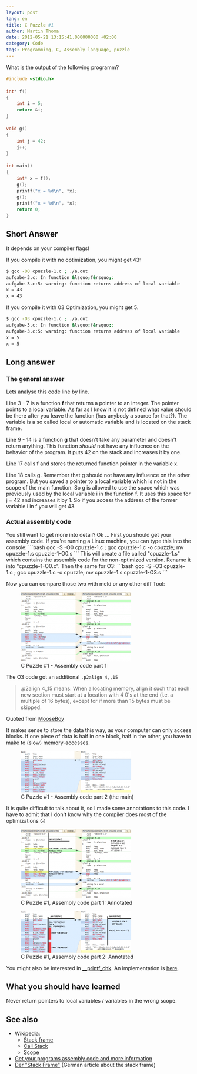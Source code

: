 ```yaml
---
layout: post
lang: en
title: C Puzzle #1
author: Martin Thoma
date: 2012-05-21 13:15:41.000000000 +02:00
category: Code
tags: Programming, C, Assembly language, puzzle
---
```

What is the output of the following programm?

```c
#include <stdio.h>

int* f()
{
    int i = 5;
    return &i;
}

void g()
{
    int j = 42;
    j++;
}

int main()
{
    int* x = f();
    g();
    printf("x = %d\n", *x);
    g();
    printf("x = %d\n", *x);
    return 0;
}
```

<h2>Short Answer</h2>
It depends on your compiler flags!

If you compile it with no optimization, you might get 43:
```bash
$ gcc -O0 cpuzzle-1.c ; ./a.out
aufgabe-3.c: In function &lsquo;f&rsquo;:
aufgabe-3.c:5: warning: function returns address of local variable
x = 43
x = 43
```

If you compile it with 03 Optimization, you might get 5.
```bash
$ gcc -O3 cpuzzle-1.c ; ./a.out
aufgabe-3.c: In function &lsquo;f&rsquo;:
aufgabe-3.c:5: warning: function returns address of local variable
x = 5
x = 5

```

<h2>Long answer</h2>
<h3>The general answer</h3>
Lets analyse this code line by line.

Line 3 - 7 is a function <strong>f</strong> that returns a pointer to an integer. The pointer points to a local variable. As far as I know it is not defined what value should be there after you leave the function (has anybody a source for that?).
The variable is a so called local or automatic variable and is located on the stack frame.

Line 9 - 14 is a function <strong>g</strong> that doesn't take any parameter and doesn't return anything. This function <em>should</em> not have any influence on the behavior of the program. It puts 42 on the stack and increases it by one.

Line 17 calls f and stores the returned function pointer in the variable x.

Line 18 calls g. Remember that g should not have any influence on the other program. But you saved a pointer to a local variable which is not in the scope of the main function. So g is allowed to use the space which was previously used by the local variable i in the function f. It uses this space for j = 42 and increases it by 1. So if you access the address of the former variable i in f you will get 43.

<h3>Actual assembly code</h3>
You still want to get more into detail? Ok ...
First you should get your assembly code. If you're running a Linux machine, you can type this into the console:
```bash
gcc -S -O0 cpuzzle-1.c ; gcc cpuzzle-1.c -o cpuzzle; mv cpuzzle-1.s cpuzzle-1-O0.s
```
This will create a file called "cpuzzle-1.s" which contains the assembly code for the non-optimized version. Rename it into "cpuzzle-1-O0.c". Then the same for O3:
```bash
gcc -S -O3 cpuzzle-1.c ; gcc cpuzzle-1.c -o cpuzzle; mv cpuzzle-1.s cpuzzle-1-O3.s
```

Now you can compare those two with meld or any other diff Tool:
<figure class="aligncenter">
            <a href="../images/2012/05/c-puzzle-1.1-meld-300x188.png"><img src="../images/2012/05/c-puzzle-1.1-meld-300x188.png" alt="C Puzzle #1 - Assembly code part 1" style="max-width:300px;max-height:188px" class="size-medium wp-image-24851"/></a>
            <figcaption class="text-center">C Puzzle #1 - Assembly code part 1</figcaption>
        </figure>
The O3 code got an additional <code>.p2align 4,,15</code>


<blockquote>.p2align 4,,15 means:
When allocating memory, align it such that each new section must start at a location with 4 0's at the end (i.e. a multiple of 16 bytes), except for if more than 15 bytes must be skipped.</blockquote>
<span class="quote-source">Quoted from <a href="http://answers.yahoo.com/question/index?qid=20100414222831AAxKaHs">MooseBoy</a></span>

It makes sense to store the data this way, as your computer can only access blocks. If one piece of data is half in one block, half in the other, you have to make to (slow) memory-accesses.

<figure class="aligncenter">
            <a href="../images/2012/05/c-puzzle-1.2-meld-300x113.png"><img src="../images/2012/05/c-puzzle-1.2-meld-300x113.png" alt="C Puzzle #1 - Assembly code part 2 (the main)" style="max-width:300px;max-height:113px" class="size-medium wp-image-24881"/></a>
            <figcaption class="text-center">C Puzzle #1 - Assembly code part 2 (the main)</figcaption>
        </figure>

It is quite difficult to talk about it, so I made some annotations to this code. I have to admit that I don't know why the compiler does most of the optimizations ☹
<figure class="aligncenter">
            <a href="../images/2012/05/c-puzzle-1.1-meld-annotated-300x188.png"><img src="../images/2012/05/c-puzzle-1.1-meld-annotated-300x188.png" alt="C Puzzle #1, Assembly code part 1: Annotated" style="max-width:300px;max-height:188px" class="size-medium wp-image-24941"/></a>
            <figcaption class="text-center">C Puzzle #1, Assembly code part 1: Annotated</figcaption>
        </figure>

<figure class="aligncenter">
            <a href="../images/2012/05/c-puzzle-1.2-meld-annotated-300x113.png"><img src="../images/2012/05/c-puzzle-1.2-meld-annotated-300x113.png" alt="C Puzzle #1, Assembly code part 2: Annotated" style="max-width:300px;max-height:113px" class="size-medium wp-image-24951"/></a>
            <figcaption class="text-center">C Puzzle #1, Assembly code part 2: Annotated</figcaption>
        </figure>

You might also be interested in <a href="http://refspecs.linuxbase.org/LSB_4.0.0/LSB-Core-generic/LSB-Core-generic/libc---printf-chk-1.html">__printf_chk</a>. An implementation is <a href="http://www.ic.unicamp.br/~islene/2s2008-mo806/libc/debug/printf_chk.c">here</a>.

<h2>What you should have learned</h2>
Never return pointers to local variables / variables in the wrong scope.

<h2>See also</h2>
<ul>
  <li>Wikipedia:
    <ul>
    <li><a href="http://en.wikipedia.org/wiki/Stack_frame#Structure">Stack frame</a></li>
    <li><a href="http://en.wikipedia.org/wiki/Call_stack">Call Stack</a></li>
    <li><a href="http://en.wikipedia.org/wiki/Scope_(computer_science)">Scope</a></li>
    </ul>
  </li>
  <li><a href="../get-your-programs-assembly-code-and-more-information/" title="Get your programs assembly code and more information">Get your programs assembly code and more information</a></li>
  <li><a href="http://www.a-m-i.de/tips/stack/stack.php">Der "Stack Frame"</a> (German article about the stack frame)</li>
</ul>
